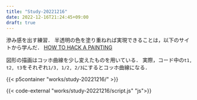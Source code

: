 ```yaml
---
title: "Study-20221216"
date: 2022-12-16T21:24:45+09:00
draft: true
---
```


滲み感を出す練習．
半透明の色を塗り重ねれば実現できることは，以下のサイトから学んだ．
[HOW TO HACK A PAINTING](https://sawfish-parrot-k5ex.squarespace.com/essays?offset=1605103200480)

図形の描画はコッホ曲線を少し変えたものを用いている．
実際，コード中の`t1, t2, t3`をそれぞれ`1/3, 1/2, 2/3`にするとコッホ曲線になる．

{{< p5container "works/study-20221216/" >}}

{{< code-external "works/study-20221216/script.js" "js">}}
